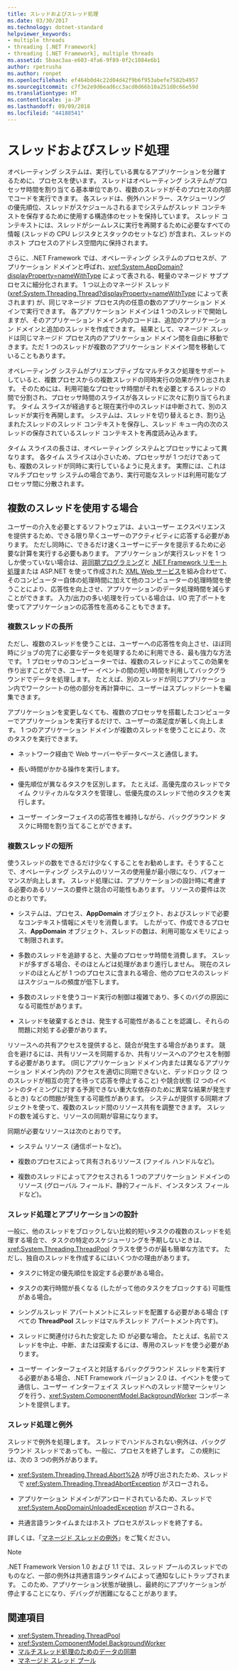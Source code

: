 ```yaml
---
title: スレッドおよびスレッド処理
ms.date: 03/30/2017
ms.technology: dotnet-standard
helpviewer_keywords:
- multiple threads
- threading [.NET Framework]
- threading [.NET Framework], multiple threads
ms.assetid: 5baac3aa-e603-4fa6-9f89-0f2c1084e6b1
author: rpetrusha
ms.author: ronpet
ms.openlocfilehash: ef464b0d4c22d04d42f9b6f953abefe7582b4957
ms.sourcegitcommit: c7f3e2e9d6ead6cc3acd0d66b10a251d0c66e59d
ms.translationtype: HT
ms.contentlocale: ja-JP
ms.lasthandoff: 09/09/2018
ms.locfileid: "44188541"
---
```

# <a name="threads-and-threading"></a>スレッドおよびスレッド処理
オペレーティング システムは、実行している異なるアプリケーションを分離するために、プロセスを使います。 スレッドはオペレーティング システムがプロセッサ時間を割り当てる基本単位であり、複数のスレッドがそのプロセスの内部でコードを実行できます。 各スレッドは、例外ハンドラー、スケジューリングの優先順位、スレッドがスケジュールされるまでシステムがスレッド コンテキストを保存するために使用する構造体のセットを保持しています。 スレッド コンテキストには、スレッドがシームレスに実行を再開するために必要なすべての情報 (スレッドの CPU レジスタとスタックのセットなど) が含まれ、スレッドのホスト プロセスのアドレス空間内に保持されます。  
  
 さらに、.NET Framework では、オペレーティング システムのプロセスが、アプリケーション ドメインと呼ばれ、<xref:System.AppDomain?displayProperty=nameWithType> によって表される、軽量のマネージド サブプロセスに細分化されます。 1 つ以上のマネージド スレッド (<xref:System.Threading.Thread?displayProperty=nameWithType> によって表されます) が、同じマネージド プロセス内の任意の数のアプリケーション ドメインで実行できます。 各アプリケーション ドメインは 1 つのスレッドで開始しますが、そのアプリケーション ドメイン内のコードは、追加のアプリケーション ドメインと追加のスレッドを作成できます。 結果として、マネージド スレッドは同じマネージド プロセス内のアプリケーション ドメイン間を自由に移動できます。ただ 1 つのスレッドが複数のアプリケーション ドメイン間を移動していることもあります。  
  
 オペレーティング システムがプリエンプティブなマルチタスク処理をサポートしていると、複数プロセスからの複数スレッドの同時実行の効果が作り出されます。 そのためには、利用可能なプロセッサ時間がそれを必要とするスレッドの間で分割され、プロセッサ時間のスライスが各スレッドに次々に割り当てられます。 タイム スライスが経過すると現在実行中のスレッドは中断されて、別のスレッドが実行を再開します。 システムは、スレッドを切り替えるとき、割り込まれたスレッドのスレッド コンテキストを保存し、スレッド キュー内の次のスレッドの保存されているスレッド コンテキストを再度読み込みます。  
  
 タイム スライスの長さは、オペレーティング システムとプロセッサによって異なります。 各タイム スライスは小さいため、プロセッサが 1 つだけであっても、複数のスレッドが同時に実行しているように見えます。 実際には、これはマルチプロセッサ システムの場合であり、実行可能なスレッドは利用可能なプロセッサ間に分散されます。  
  
## <a name="when-to-use-multiple-threads"></a>複数のスレッドを使用する場合  
 ユーザーの介入を必要とするソフトウェアは、よいユーザー エクスペリエンスを提供するため、できる限り早くユーザーのアクティビティに応答する必要があります。 ただし同時に、できるだけ速くユーザーにデータを提示するために必要な計算を実行する必要もあります。 アプリケーションが実行スレッドを 1 つしか使っていない場合は、[非同期プログラミング](../../../docs/standard/asynchronous-programming-patterns/calling-synchronous-methods-asynchronously.md)と [.NET Framework リモート処理](https://msdn.microsoft.com/library/eccb1d31-0a22-417a-97fd-f4f1f3aa4462)または ASP.NET を使って作成された [XML Web サービス](https://msdn.microsoft.com/library/1e64af78-d705-4384-b08d-591a45f4379c)を組み合わせて、そのコンピューター自体の処理時間に加えて他のコンピューターの処理時間を使うことにより、応答性を向上させ、アプリケーションのデータ処理時間を減らすことができます。 入力/出力の多い処理を行っている場合は、I/O 完了ポートを使ってアプリケーションの応答性を高めることもできます。  
  
### <a name="advantages-of-multiple-threads"></a>複数スレッドの長所  
 ただし、複数のスレッドを使うことは、ユーザーへの応答性を向上させ、ほぼ同時にジョブの完了に必要なデータを処理するために利用できる、最も強力な方法です。 1 プロセッサのコンピューターでは、複数のスレッドによってこの効果を作り出すことができ、ユーザー イベントの間の短い時間を利用してバックグラウンドでデータを処理します。 たとえば、別のスレッドが同じアプリケーション内でワークシートの他の部分を再計算中に、ユーザーはスプレッドシートを編集できます。  
  
 アプリケーションを変更しなくても、複数のプロセッサを搭載したコンピューターでアプリケーションを実行するだけで、ユーザーの満足度が著しく向上します。 1 つのアプリケーション ドメインが複数のスレッドを使うことにより、次のタスクを実行できます。  
  
-   ネットワーク経由で Web サーバーやデータベースと通信します。  
  
-   長い時間がかかる操作を実行します。  
  
-   優先順位が異なるタスクを区別します。 たとえば、高優先度のスレッドでタイム クリティカルなタスクを管理し、低優先度のスレッドで他のタスクを実行します。  
  
-   ユーザー インターフェイスの応答性を維持しながら、バックグラウンド タスクに時間を割り当てることができます。  
  
### <a name="disadvantages-of-multiple-threads"></a>複数スレッドの短所  
 使うスレッドの数をできるだけ少なくすることをお勧めします。そうすることで、オペレーティング システムのリソースの使用量が最小限になり、パフォーマンスが向上します。 スレッド処理には、アプリケーションの設計時に考慮する必要のあるリソースの要件と競合の可能性もあります。 リソースの要件は次のとおりです。  
  
-   システムは、プロセス、**AppDomain** オブジェクト、およびスレッドで必要なコンテキスト情報にメモリを消費します。 したがって、作成できるプロセス、**AppDomain** オブジェクト、スレッドの数は、利用可能なメモリによって制限されます。  
  
-   多数のスレッドを追跡すると、大量のプロセッサ時間を消費します。 スレッドが多すぎる場合、そのほとんどは処理があまり進行しません。 現在のスレッドのほとんどが 1 つのプロセスに含まれる場合、他のプロセスのスレッドはスケジュールの頻度が低下します。  
  
-   多数のスレッドを使うコード実行の制御は複雑であり、多くのバグの原因になる可能性があります。  
  
-   スレッドを破棄するときは、発生する可能性があることを認識し、それらの問題に対処する必要があります。  
  
 リソースへの共有アクセスを提供すると、競合が発生する場合があります。 競合を避けるには、共有リソースを同期するか、共有リソースへのアクセスを制御する必要があります。 (同じアプリケーション ドメイン内または異なるアプリケーション ドメイン内の) アクセスを適切に同期できないと、デッドロック (2 つのスレッドが相互の完了を待って応答を停止すること) や競合状態 (2 つのイベントのタイミングに対する予測できない重大な依存のために異常な結果が発生するとき) などの問題が発生する可能性があります。 システムが提供する同期オブジェクトを使って、複数のスレッド間のリソース共有を調整できます。 スレッドの数を減らすと、リソースの同期が容易になります。  
  
 同期が必要なリソースは次のとおりです。  
  
-   システム リソース (通信ポートなど)。  
  
-   複数のプロセスによって共有されるリソース (ファイル ハンドルなど)。  
  
-   複数のスレッドによってアクセスされる 1 つのアプリケーション ドメインのリソース (グローバル フィールド、静的フィールド、インスタンス フィールドなど)。  
  
### <a name="threading-and-application-design"></a>スレッド処理とアプリケーションの設計  
 一般に、他のスレッドをブロックしない比較的短いタスクの複数のスレッドを処理する場合で、タスクの特定のスケジューリングを予期しないときは、<xref:System.Threading.ThreadPool> クラスを使うのが最も簡単な方法です。 ただし、独自のスレッドを作成するにはいくつかの理由があります。  
  
-   タスクに特定の優先順位を設定する必要がある場合。  
  
-   タスクの実行時間が長くなる (したがって他のタスクをブロックする) 可能性がある場合。  
  
-   シングルスレッド アパートメントにスレッドを配置する必要がある場合 (すべての **ThreadPool** スレッドはマルチスレッド アパートメント内です)。  
  
-   スレッドに関連付けられた安定した ID が必要な場合。 たとえば、名前でスレッドを中止、中断、または探索するには、専用のスレッドを使う必要があります。  
  
-   ユーザー インターフェイスと対話するバックグラウンド スレッドを実行する必要がある場合、.NET Framework バージョン 2.0 は、イベントを使って通信し、ユーザー インターフェイス スレッドへのスレッド間マーシャリングを行う、<xref:System.ComponentModel.BackgroundWorker> コンポーネントを提供します。  
  
### <a name="threading-and-exceptions"></a>スレッド処理と例外  
 スレッドで例外を処理します。 スレッドでハンドルされない例外は、バックグラウンド スレッドであっても、一般に、プロセスを終了します。 この規則には、次の 3 つの例外があります。  
  
-   <xref:System.Threading.Thread.Abort%2A> が呼び出されたため、スレッドで <xref:System.Threading.ThreadAbortException> がスローされる。  
  
-   アプリケーション ドメインがアンロードされているため、スレッドで <xref:System.AppDomainUnloadedException> がスローされる。  
  
-   共通言語ランタイムまたはホスト プロセスがスレッドを終了する。  
  
 詳しくは、「[マネージド スレッドの例外](../../../docs/standard/threading/exceptions-in-managed-threads.md)」をご覧ください。  
  
> [!NOTE]
>  .NET Framework Version 1.0 および 1.1 では、スレッド プールのスレッドでのものなど、一部の例外は共通言語ランタイムによって通知なしにトラップされます。 このため、アプリケーション状態が破損し、最終的にアプリケーションが停止することになり、デバッグが困難になることがあります。  
  
## <a name="see-also"></a>関連項目

- <xref:System.Threading.ThreadPool>  
- <xref:System.ComponentModel.BackgroundWorker>  
- [マルチスレッド処理のためのデータの同期](../../../docs/standard/threading/synchronizing-data-for-multithreading.md)  
- [マネージド スレッド プール](../../../docs/standard/threading/the-managed-thread-pool.md)
